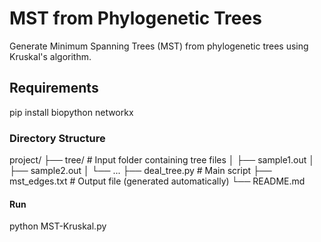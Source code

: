 # MST from Phylogenetic Trees
Generate Minimum Spanning Trees (MST) from phylogenetic trees using Kruskal's algorithm.

## Requirements
pip install biopython networkx

### Directory Structure
project/
├── tree/                  # Input folder containing tree files
│   ├── sample1.out
│   ├── sample2.out
│   └── ...
├── deal_tree.py           # Main script
├── mst_edges.txt          # Output file (generated automatically)
└── README.md

#### Run
python MST-Kruskal.py
